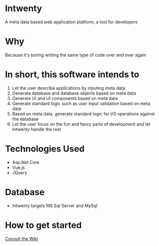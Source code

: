# Intwenty
A meta data based web application platform, a tool for developers

# Why
Because it's boring writing the same type of code over and over again

# In short, this software intends to
1. Let the user describe applications by inputing meta data
2. Generate database and database objects based on meta data
3. Generate UI and UI components based on meta data
4. Generate standard logic such as user input validation based on meta data
5. Based on meta data, generate standard logic for I/O operations against the database 
6. Let the user focus on the fun and fancy parts of development and let Intwenty handle the rest

# Technologies Used
- Asp.Net Core
- Vue.js
- JQuery

# Database
- Intwenty targets MS Sql Server and MySql

# How to get started
<a href="https://github.com/Domitor/Intwenty/wiki">Consult the Wiki</a>








